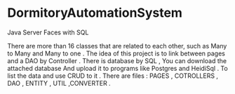 # DormitoryAutomationSystem
Java Server Faces with SQL

There are more than 16 classes that are related to each other, such as Many to Many and Many to one . 
The idea of this project is to link between pages and a DAO by Controller . 
There is database by SQL , You can download the attached database
And upload it to programs like Postgres and HeidiSql . To list the data and use CRUD to it . 
There are files : PAGES , COTROLLERS , DAO , ENTITY , UTIL ,CONVERTER . 

